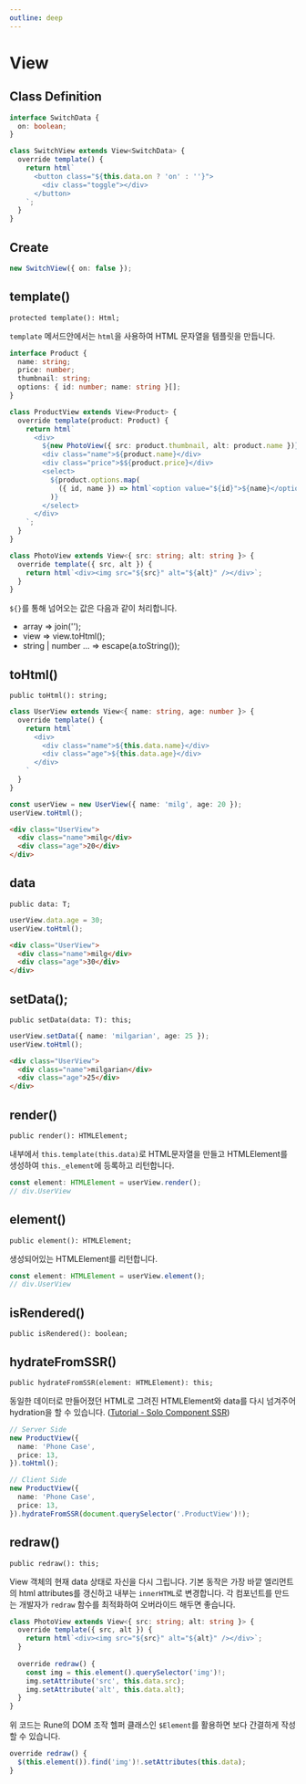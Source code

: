 ```yaml
---
outline: deep
---
```


# View

## Class Definition

```typescript
interface SwitchData {
  on: boolean;
}

class SwitchView extends View<SwitchData> {
  override template() {
    return html`
      <button class="${this.data.on ? 'on' : ''}">
        <div class="toggle"></div>
      </button>
    `;
  }
}
```

## Create

```typescript
new SwitchView({ on: false });
```

## template()
`protected template(): Html;`

`template` 메서드안에서는 `html`을 사용하여 HTML 문자열을 템플릿을 만듭니다. 

```typescript
interface Product {
  name: string;
  price: number;
  thumbnail: string;
  options: { id: number; name: string }[];
}

class ProductView extends View<Product> {
  override template(product: Product) {
    return html`
      <div>
        ${new PhotoView({ src: product.thumbnail, alt: product.name })}
        <div class="name">${product.name}</div>
        <div class="price">$${product.price}</div>
        <select>
          ${product.options.map(
            ({ id, name }) => html`<option value="${id}">${name}</option>`,
          )}
        </select>
      </div>
    `;
  }
}

class PhotoView extends View<{ src: string; alt: string }> {
  override template({ src, alt }) {
    return html`<div><img src="${src}" alt="${alt}" /></div>`;
  }
}
```

`${}`를 통해 넘어오는 값은 다음과 같이 처리합니다.

- array => join('');
- view => view.toHtml();
- string | number ... => escape(a.toString());

## toHtml()

`public toHtml(): string;`

```typescript
class UserView extends View<{ name: string, age: number }> {
  override template() {
    return html`
      <div>
        <div class="name">${this.data.name}</div>
        <div class="age">${this.data.age}</div>
      </div>
    `
  }
}

const userView = new UserView({ name: 'milg', age: 20 });
userView.toHtml();
```
```html
<div class="UserView">
  <div class="name">milg</div>
  <div class="age">20</div>
</div>
```

## data

`public data: T;`

```typescript
userView.data.age = 30;
userView.toHtml();
```
```html
<div class="UserView">
  <div class="name">milg</div>
  <div class="age">30</div>
</div>
```

## setData();

`public setData(data: T): this;`

```typescript
userView.setData({ name: 'milgarian', age: 25 });
userView.toHtml();
```
```html
<div class="UserView">
  <div class="name">milgarian</div>
  <div class="age">25</div>
</div>
```

## render()

`public render(): HTMLElement;`

내부에서 `this.template(this.data)`로 HTML문자열을 만들고 HTMLElement를 생성하여 `this._element`에 등록하고 리턴합니다. 

```typescript
const element: HTMLElement = userView.render();
// div.UserView
```

## element()

`public element(): HTMLElement;`

생성되어있는 HTMLElement를 리턴합니다.

```typescript
const element: HTMLElement = userView.element();
// div.UserView
```

## isRendered()

`public isRendered(): boolean;`

## hydrateFromSSR()

`public hydrateFromSSR(element: HTMLElement): this;`

동일한 데이터로 만들어졌던 HTML로 그려진 HTMLElement와 data를 다시 넘겨주어 hydration을 할 수 있습니다. ([Tutorial - Solo Component SSR](/tutorial/solo-component-ssr.html))

```typescript
// Server Side
new ProductView({
  name: 'Phone Case',
  price: 13,
}).toHtml();

// Client Side
new ProductView({
  name: 'Phone Case',
  price: 13,
}).hydrateFromSSR(document.querySelector('.ProductView')!);
```

## redraw()

`public redraw(): this;`

View 객체의 현재 data 상태로 자신을 다시 그립니다. 기본 동작은 가장 바깥 엘리먼트의 html attributes를 갱신하고 내부는 `innerHTML`로 변경합니다. 각 컴포넌트를 만드는 개발자가 `redraw` 함수를 최적화하여 오버라이드 해두면 좋습니다.  

```typescript
class PhotoView extends View<{ src: string; alt: string }> {
  override template({ src, alt }) {
    return html`<div><img src="${src}" alt="${alt}" /></div>`;
  }
  
  override redraw() {
    const img = this.element().querySelector('img')!;
    img.setAttribute('src', this.data.src);
    img.setAttribute('alt', this.data.alt);
  }
}
```

위 코드는 Rune의 DOM 조작 헬퍼 클래스인 `$Element`를 활용하면 보다 간결하게 작성할 수 있습니다.

```typescript
override redraw() {
  $(this.element()).find('img')!.setAttributes(this.data);
}
```
